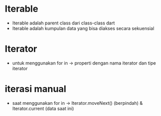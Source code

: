 # Iterable
- Iterable adalah parent class dari class-class dart
- Iterable adalah kumpulan data yang bisa diakses secara sekuensial


# Iterator
- untuk menggunakan for in -> properti dengan nama iterator dan tipe iterator


# iterasi manual
- saat menggunakan for in -> Iterator.moveNext() (berpindah)  & Iterator.current (data saat ini)